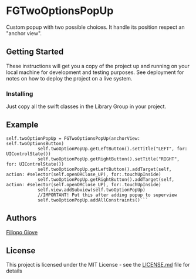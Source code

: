 # FGTwoOptionsPopUp
Custom popup with two possible choices. It handle its position respect an "anchor view".


## Getting Started

These instructions will get you a copy of the project up and running on your local machine for development and testing purposes. See deployment for notes on how to deploy the project on a live system.


### Installing

Just copy all the swift classes in the Library Group in your project.

## Example

```
self.twoOptionPopUp = FGTwoOptionsPopUp(anchorView: self.twoOptionsButton)
            self.twoOptionPopUp.getLeftButton().setTitle("LEFT", for: UIControlState())
            self.twoOptionPopUp.getRightButton().setTitle("RIGHT", for: UIControlState())
            self.twoOptionPopUp.getLeftButton().addTarget(self, action: #selector(self.openORClose_UP), for:.touchUpInside)
            self.twoOptionPopUp.getRightButton().addTarget(self, action: #selector(self.openORClose_UP), for:.touchUpInside)
            self.view.addSubview(self.twoOptionPopUp)
            //IMPORTANT! Put this after adding popup to superview
            self.twoOptionPopUp.addAllConstraints()```
```

## Authors

[Filippo Giove](https://github.com/FilippoGiove)


## License

This project is licensed under the MIT License - see the [LICENSE.md](LICENSE.md) file for details


